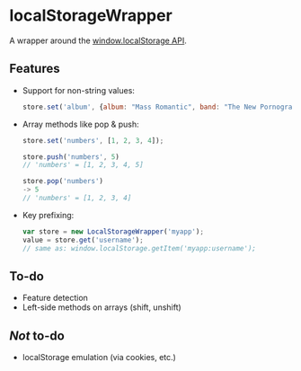 # localStorageWrapper

A wrapper around the [window.localStorage API][1].

## Features
- Support for non-string values:

    ```javascript
    store.set('album', {album: "Mass Romantic", band: "The New Pornographers", year: 2000});
    ```

- Array methods like pop & push:

    ```javascript
    store.set('numbers', [1, 2, 3, 4]);
    
    store.push('numbers', 5)
    // 'numbers' = [1, 2, 3, 4, 5]
    
    store.pop('numbers')
    -> 5
    // 'numbers' = [1, 2, 3, 4]
    ```

- Key prefixing:

    ```javascript
    var store = new LocalStorageWrapper('myapp');
    value = store.get('username');
    // same as: window.localStorage.getItem('myapp:username');
    ```

## To-do
- Feature detection
- Left-side methods on arrays (shift, unshift)

## *Not* to-do
- localStorage emulation (via cookies, etc.)

[1]: http://dev.w3.org/html5/webstorage/#storage